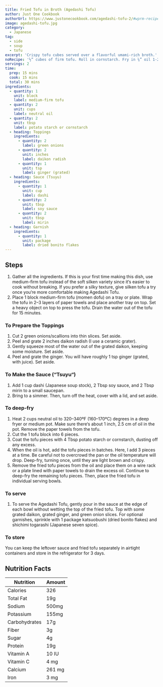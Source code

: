 ```yaml
---
title: Fried Tofu in Broth (Agedashi Tofu)
author: Just One Cookbook
authorUrl: https://www.justonecookbook.com/agedashi-tofu-2/#wprm-recipe-video-container-58567
image: agedashi-tofu.jpg
category:
  - Japanese
tag:
  - side
  - soup
  - tofu
excerpt: 'Crispy tofu cubes served over a flavorful umami-rich broth.'
noRecipe: '½” cubes of firm tofu. Roll in cornstarch. Fry in ¼” oil 1-2 min per side. Serve over broth made with dashi, mirin, soy sauce, cornstarch slurry. Pour broth over tofu in bowl. Garnish w/ ginger, green onion, nori.'
servings: 2
time:
  prep: 15 mins
  cook: 15 mins
  total: 30 mins
ingredients:
  - quantity: 1
    unit: block
    label: medium-firm tofu
  - quantity: 2
    unit: cups
    label: neutral oil
  - quantity: 2
    unit: tbsp
    label: potato starch or cornstarch
  - heading: Toppings
    ingredients:
      - quantity: 2
        label: green onions
      - quantity: 2
        unit: inches
        label: daikon radish
      - quantity: 1
        unit: tsp
        label: ginger (grated)
  - heading: Sauce (Tsuyu)
    ingredients:
      - quantity: 1
        unit: cup
        label: dashi
      - quantity: 2
        unit: tbsp
        label: soy sauce
      - quantity: 2
        unit: tbsp
        label: mirin
  - heading: Garnish
    ingredients:
      - quantity: 1
        unit: package
        label: dried bonito flakes
---
```


## Steps

1. Gather all the ingredients. If this is your first time making this dish, use medium-firm tofu instead of the soft silken variety since it‘s easier to cook without breaking. If you prefer a silky texture, give silken tofu a try once you‘re more comfortable making Agedashi Tofu.
2. Place 1 block medium-firm tofu (momen dofu) on a tray or plate. Wrap the tofu in 2–3 layers of paper towels and place another tray on top. Set a heavy object on top to press the tofu. Drain the water out of the tofu for 15 minutes.

### To Prepare the Toppings

1. Cut 2 green onions/scallions into thin slices. Set aside.
2. Peel and grate 2 inches daikon radish (I use a ceramic grater).
3. Gently squeeze most of the water out of the grated daikon, keeping some moisture. Set aside.
4. Peel and grate the ginger. You will have roughly 1 tsp ginger (grated, with juice). Set aside.

### To Make the Sauce (“Tsuyu“)

1. Add 1 cup dashi (Japanese soup stock), 2 Tbsp soy sauce, and 2 Tbsp mirin to a small saucepan.
2. Bring to a simmer. Then, turn off the heat, cover with a lid, and set aside.

### To deep-fry

1. Heat 2 cups neutral oil to 320–340ºF (160–170ºC) degrees in a deep fryer or medium pot. Make sure there‘s about 1 inch, 2.5 cm of oil in the pot. Remove the paper towels from the tofu.
2. Cut the 1 tofu block into 6 pieces.
3. Coat the tofu pieces with 4 Tbsp potato starch or cornstarch, dusting off any excess.
4. When the oil is hot, add the tofu pieces in batches. Here, I add 3 pieces at a time. Be careful not to overcrowd the pan or the oil temperature will drop. Deep-fry, turning once, until they are light brown and crispy.
5. Remove the fried tofu pieces from the oil and place them on a wire rack or a plate lined with paper towels to drain the excess oil. Continue to deep-fry the remaining tofu pieces. Then, place the fried tofu in individual serving bowls.

### To serve

1. To serve the Agedashi Tofu, gently pour in the sauce at the edge of each bowl without wetting the top of the fried tofu. Top with some grated daikon, grated ginger, and green onion slices. For optional garnishes, sprinkle with 1 package katsuobushi (dried bonito flakes) and shichimi togarashi (Japanese seven spice).

### To store

You can keep the leftover sauce and fried tofu separately in airtight containers and store in the refrigerator for 3 days.

## Nutrition Facts

| Nutrition     | Amount |
| ------------- | ------ |
| Calories      | 326    |
| Total Fat     | 19g    |
| Sodium        | 500mg  |
| Potassium     | 155mg  |
| Carbohydrates | 17g    |
| Fiber         | 3g     |
| Sugar         | 4g     |
| Protein       | 19g    |
| Vitamin A     | 10 IU  |
| Vitamin C     | 4 mg   |
| Calcium       | 261 mg |
| Iron          | 3 mg   |

